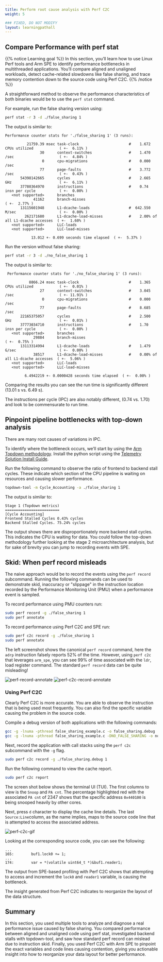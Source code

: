 ```yaml
---
title: Perform root cause analysis with Perf C2C
weight: 5

### FIXED, DO NOT MODIFY
layout: learningpathall
---
```


## Compare Performance with perf stat

{{% notice Learning goal %}}
In this section, you’ll learn how to use Linux Perf tools and Arm SPE to identify performance bottlenecks in multithreaded applications. You’ll compare aligned and unaligned workloads, detect cache-related slowdowns like false sharing, and trace memory contention down to the source code using Perf C2C.
{{% /notice %}}

A straightforward method to observe the performance characteristics of both binaries would be to use the `perf stat` command. 

For example, run the false sharing version using:

```bash
perf stat -r 3 -d ./false_sharing 1
```

The output is similar to:

```output
Performance counter stats for './false_sharing 1' (3 runs):

          21759.39 msec task-clock                       #    1.672 CPUs utilized            ( +-  6.11% )
                30      context-switches                 #    1.470 /sec                     ( +-  4.84% )
                 0      cpu-migrations                   #    0.000 /sec                   
                77      page-faults                      #    3.772 /sec                     ( +-  0.43% )
       54398142665      cycles                           #    2.665 GHz                      ( +-  6.11% )
       37780364970      instructions                     #    0.74  insn per cycle           ( +-  0.00% )
   <not supported>      branches                                                    
             41162      branch-misses                                                        ( +-  2.77% )
       13115601948      L1-dcache-loads                  #  642.550 M/sec                    ( +-  0.00% )
         262171680      L1-dcache-load-misses            #    2.00% of all L1-dcache accesses  ( +-  1.60% )
   <not supported>      LLC-loads                                                   
   <not supported>      LLC-load-misses                                             

            13.012 +- 0.699 seconds time elapsed  ( +-  5.37% )
```

Run the version without false sharing:

```bash
perf stat -r 3 -d ./no_false_sharing 1
```

The output is similar to:

```output
 Performance counter stats for './no_false_sharing 1' (3 runs):

           8866.24 msec task-clock                       #    1.365 CPUs utilized            ( +-  0.01% )
                27      context-switches                 #    3.045 /sec                     ( +- 11.91% )
                 0      cpu-migrations                   #    0.000 /sec                   
                77      page-faults                      #    8.685 /sec                   
       22165375057      cycles                           #    2.500 GHz                      ( +-  0.01% )
       37773034710      instructions                     #    1.70  insn per cycle           ( +-  0.00% )
   <not supported>      branches                                                    
             29884      branch-misses                                                        ( +-  0.75% )
       13113314994      L1-dcache-loads                  #    1.479 G/sec                    ( +-  0.00% )
             38517      L1-dcache-load-misses            #    0.00% of all L1-dcache accesses  ( +-  5.06% )
   <not supported>      LLC-loads                                                   
   <not supported>      LLC-load-misses                                             

         6.4942219 +- 0.0000428 seconds time elapsed  ( +-  0.00% )
```

Comparing the results you can see the run time is significantly different (13.01 s vs. 6.49 s). 

The instructions per cycle (IPC) are also notably different, (0.74 vs. 1.70) and look to be commensurate to run time. 

## Pinpoint pipeline bottlenecks with top-down analysis

There are many root causes of variations in IPC. 

To identify where the bottleneck occurs, we’ll start by using the [Arm Topdown methodology](https://developer.arm.com/documentation/109542/0100/Arm-Topdown-methodology). Install the python script using the [Telemetry Solution Install Guide](https://learn.arm.com/install-guides/topdown-tool/).

Run the following command to observe the ratio of frontend to backend stall cycles. These indicate which section of the CPU pipeline is waiting on resources and causing slower performance. 

```bash
topdown-tool -m Cycle_Accounting -a ./false_sharing 1
```

The output is similar to:

```output
Stage 1 (Topdown metrics)
=========================
[Cycle Accounting]
Frontend Stalled Cycles 0.43% cycles
Backend Stalled Cycles. 75.24% cycles
```

The output shows there are disproportionately more backend stall cycles. This indicates the CPU is waiting for data. You could follow the top-down methodology further looking at the stage 2 microarchitecture analysis, but for sake of brevity you can jump to recording events with SPE.

## Skid: When perf record misleads

The naive approach would be to record the events using the `perf record` subcommand. Running the following commands can be used to demonstrate skid, inaccuracy or "slippage" in the instruction location recorded by the Performance Monitoring Unit (PMU) when a performance event is sampled. 

To record performance using PMU counters run:

```bash
sudo perf record -g ./false_sharing 1
sudo perf annotate
```

To record performance using Perf C2C and SPE run:

```bash
sudo perf c2c record -g ./false_sharing 1
sudo perf annotate
```
 
The left screenshot shows the canonical `perf record` command, here the `adrp` instruction falsely reports 52% of the time. However, using `perf c2c` that leverages `arm_spe`, you can see 99% of time associated with the `ldr`, load register command. The standard `perf record` data can be quite misleading!

![perf-record-annotate](./perf-record-error-skid.png)
![perf-c2c-record-annotate](./perf-c2c-record.png)

### Using Perf C2C

Clearly Perf C2C is more accurate. You are able to observe the instruction that is being used most frequently. You can also find the specific variable causing the problem in the source code. 

Compile a debug version of both applications with the following commands: 

```bash
gcc -g -lnuma -pthread false_sharing_example.c -o false_sharing.debug
gcc -g -lnuma -pthread false_sharing_example.c -DNO_FALSE_SHARING -o no_false_sharing.debug
```

Next, record the application with call stacks using the `perf c2c` subcommand with the `-g` flag. 

```bash
sudo perf c2c record -g ./false_sharing.debug 1
```

Run the following command to view the cache report. 

```bash
sudo perf c2c report
```

The screen shot below shows the terminal UI (TUI). The first columns to view is the `Snoop` and `PA cnt`. The percentage highlighted red with the associated `PA cnt` of 2347 shows that the specific address `0x440100` is being snooped heavily by other cores. 

Next, press `d` character to display the cache line details. The last `Source:Line`column, as the name implies, maps to the source code line that is attempted to access the associated address. 

![perf-c2c-gif](./perf-c2c.gif)

Looking at the corresponding source code, you can see the following:

```output
...
165:        buf1.lock0 += 1;  
...
174:        var = *(volatile uint64_t *)&buf1.reader1;
```

The output from SPE-based profiling with Perf C2C shows that attempting to access and increment the `lock0` and `reader1` variable, is causing the bottleneck. 

The insight generated from Perf C2C indicates to reorganize the layout of the data structure.

## Summary

In this section, you used multiple tools to analyze and diagnose a real performance issue caused by false sharing. You compared performance between aligned and unaligned code using perf stat, investigated backend stalls with topdown-tool, and saw how standard perf record can mislead due to instruction skid. Finally, you used Perf C2C with Arm SPE to pinpoint the exact variables and code lines causing contention, giving you actionable insight into how to reorganize your data layout for better performance.